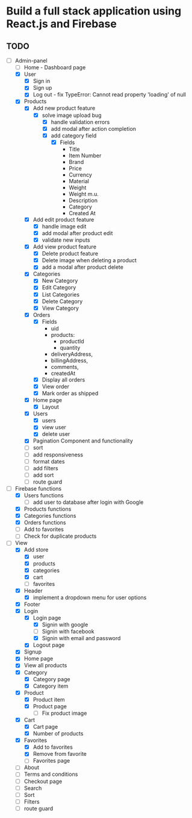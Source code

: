 # Build a full stack application using React.js and Firebase

## TODO 

* [ ] Admin-panel
    * [ ] Home - Dashboard page
    * [x] User
        * [x] Sign in
        * [x] Sign up
        * [x] Log out - fix TypeError: Cannot read property 'loading' of null

    *  [x] Products
        * [x] Add new product feature 
            * [x] solve image upload bug
                * [x] handle validation errors
                * [x] add modal after action completion
                * [x] add category field
                    * [x] Fields
                        * Title
                        * Item Number
                        * Brand
                        * Price
                        * Currency
                        * Material
                        * Weight
                        * Weight m.u.
                        * Description
                        * Category
                        * Created At
        * [x] Add edit product feature
             * [x]  handle image edit
             * [x]  add modal after product edit
             * [x]  validate new inputs
        * [x]  Add view product feature
             * [x]  Delete product feature
             * [x]  Delete image when deleting a product
             * [x]  add a modal after product delete

        * [x] Categories 
            * [x]  New Category
            * [x]  Edit Category
            * [x]  List Categories
            * [x]  Delete Category
            * [x]  View Category
        * [x]  Orders
            * [x]  Fields 
                * uid 
                * products: 
                  * productId
                  * quantity
                * deliveryAddress, 
                * billingAddress,
                * comments,
                * createdAt
            * [x]  Display all orders
            * [x]  View order
            * [x] Mark order as shipped
        * [x]  Home page 
            * [x]  Layout
        * [x]  Users
            * [x]  users
            * [x]  view user
            * [x]  delete user
        * [x] Pagination Component and functionality
        * [ ] sort
        * [ ] add responsiveness
        * [ ] format dates 
        * [ ] add filters 
        * [ ] add sort
        * [ ] route guard

* [ ] Firebase functions
    * [x] Users functions
        * [ ] add user to database after login with Google
    * [x] Products functions
    * [x] Categories functions
    * [x] Orders functions
    * [ ] Add to favorites
    * [ ] Check for duplicate products

* [ ] View 
    * [x] Add store 
        * [x] user
        * [x] products 
        * [x] categories 
        * [x] cart
        * [ ] favorites 
    * [x] Header
        * [x] implement a dropdown menu for user options
    * [x] Footer
    * [x] Login
        * [x] Login page
            * [x] Signin with google
            * [ ] Signin with facebook 
            * [x] Signin with email and password
        * [x] Logout page
    * [x] Signup
    * [x] Home page
    * [x] View all products
    * [x] Category
        * [x] Category page 
        * [x] Category item
    * [x] Product 
        * [x] Product item 
        * [x] Product page
            * [ ] Fix product image 
    * [x] Cart
        * [x] Cart page
        * [x] Number of products
    * [x] Favorites 
        * [x] Add to favorites 
        * [x] Remove from favorite
        * [ ] Favorites page
    * [ ] About 
    * [ ] Terms and conditions
    * [ ] Checkout page
    * [ ] Search
    * [ ] Sort
    * [ ] Filters  
    * [ ] route guard 